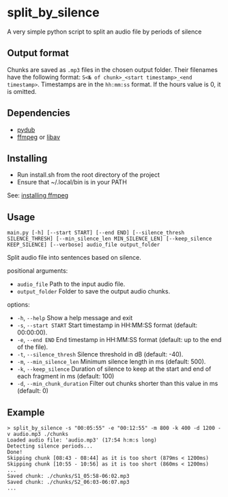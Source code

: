 # split_by_silence

A very simple python script to split an audio file by periods of silence

## Output format

Chunks are saved as `.mp3` files in the chosen output folder.
Their filenames have the following format: `S<№ of chunk>_<start timestamp>_<end timestamp>`.
Timestamps are in the `hh:mm:ss` format. If the hours value is 0, it is omitted.

## Dependencies

- [pydub](https://github.com/jiaaro/pydub)
- [ffmpeg](http://www.ffmpeg.org/) or [libav](http://libav.org/)

## Installing

- Run install.sh from the root directory of the project
- Ensure that ~/.local/bin is in your PATH

See: [installing ffmpeg](https://github.com/jiaaro/pydub?tab=readme-ov-file#getting-ffmpeg-set-up)

## Usage

```
main.py [-h] [--start START] [--end END] [--silence_thresh SILENCE_THRESH] [--min_silence_len MIN_SILENCE_LEN] [--keep_silence KEEP_SILENCE] [--verbose] audio_file output_folder
```

Split audio file into sentences based on silence.

positional arguments:

  - `audio_file`            Path to the input audio file.
  - `output_folder`         Folder to save the output audio chunks.

options:

  - `-h`, `--help`          Show a help message and exit
  - `-s`, `--start START`         Start timestamp in HH:MM:SS format (default: 00:00:00).
  - `-e`, `--end END`             End timestamp in HH:MM:SS format (default: up to the end of the file).
  - `-t`, `--silence_thresh`      Silence threshold in dB (default: -40).
  - `-m`, `--min_silence_len`     Minimum silence length in ms (default: 500).
  - `-k`, `--keep_silence`        Duration of silence to keep at the start and end of each fragment in ms (default: 100)
  - `-d`, `--min_chunk_duration`  Filter out chunks shorter than this value in ms (default: 0)

## Example

```
> split_by_silence -s "00:05:55" -e "00:12:55" -m 800 -k 400 -d 1200 -v audio.mp3 ./chunks
Loaded audio file: 'audio.mp3' (17:54 h:m:s long)
Detecting silence periods...
Done!
Skipping chunk [08:43 - 08:44] as it is too short (879ms < 1200ms)
Skipping chunk [10:55 - 10:56] as it is too short (860ms < 1200ms)
...
Saved chunk: ./chunks/S1_05:58-06:02.mp3
Saved chunk: ./chunks/S2_06:03-06:07.mp3
...
```
